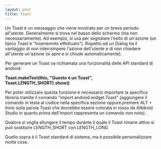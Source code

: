 ```yaml
---
layout: post
title: Toast
---
```


Un Toast è un messaggio che viene mostrato per un breve periodo all'utente. Generalmente si trova nel basso dello schermo (ma non necessariamente).
Ad esempio, si usa per segnalare l'esito di un'azione (un tipico Toast è "Inseriemnto effettuato"). 
Rispetto ad un Dialog ha il vantaggio di non interrompere l'azione dell'utente e di non chiedere all'utente un'azione (si apre e si chiude automaticamente).

Per generare un Toast va richiamata una funzionalità delle API standard di android:

<b> Toast.makeText(this, "Questo è un Toast", Toast.LENGTH_SHORT).show() </b>

Per poter utilizzare questa funzione è necessario importare la specifica libreria tramite il comando "import android.widget.Toast" (aggiungere il comando in testa al codice nella specifica sezione oppure premere ALT + Invio sulla parola Toast che dovrebbe essere colorata in rosso da ANdroid Studio in quanto prima dell'import rappresenta un comando non noto).

Qualora si voglia allungare il tempo durante il quale il Toast rimane attivo si può sostituire LENGTH_SHORT con LENGTH_LONG

Quello sopra è il Toast standard di sistema, ma è possibile personalizzare molte cose.


